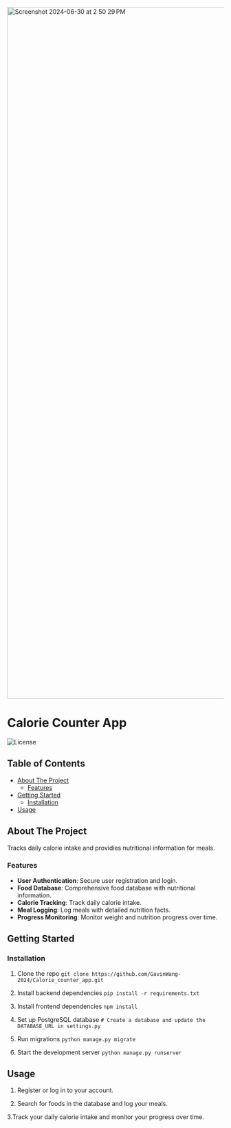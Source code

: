 <img width="1607" alt="Screenshot 2024-06-30 at 2 50 29 PM" src="https://github.com/GavinWang-2024/Calorie_counter_app/assets/169739616/c53fe9ee-5537-44f2-8e94-9f3c4aa93361">


# Calorie Counter App

![License](https://img.shields.io/badge/license-MIT-green)

## Table of Contents
- [About The Project](#about-the-project)
  - [Features](#features)
- [Getting Started](#getting-started)
  - [Installation](#installation)
- [Usage](#usage)

## About The Project

Tracks daily calorie intake and providies nutritional information for meals.


### Features
- **User Authentication**: Secure user registration and login.
- **Food Database**: Comprehensive food database with nutritional information.
- **Calorie Tracking**: Track daily calorie intake.
- **Meal Logging**: Log meals with detailed nutrition facts.
- **Progress Monitoring**: Monitor weight and nutrition progress over time.
  
  
## Getting Started

### Installation

1. Clone the repo
```git clone https://github.com/GavinWang-2024/Calorie_counter_app.git```

2. Install backend dependencies
```pip install -r requirements.txt```

3. Install frontend dependencies
```npm install```

4. Set up PostgreSQL database
```# Create a database and update the DATABASE_URL in settings.py```

5. Run migrations
```python manage.py migrate```

6. Start the development server
```python manage.py runserver```

## Usage

1. Register or log in to your account.

2. Search for foods in the database and log your meals.

3.Track your daily calorie intake and monitor your progress over time.
